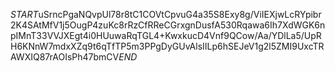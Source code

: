 $START$uSrncPgaNQvpUl78r8tC1COVtCpvuG4a35S8Exy8g/ViIEXjwLcRYpibr2K4SAtMfV1j5OugP4zuKc8rRzCfRReCGrxgnDusfA530Rqawa6Ih7XdWGK6npIMnT33VVJXEgt4i0HUuwaRqTGL4+KwxkucD4Vnf9QCow/Aa/YDlLa5/UpRH6KNnW7mdxXZq9t6qTfTP5m3PPgDyGUvAlsIILp6hSEJeV1g2l5ZMI9UxcTRAWXIQ87rAOIsPh47bmCV$END$